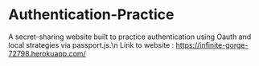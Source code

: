 # Authentication-Practice
A secret-sharing website built to practice authentication using Oauth and local strategies via passport.js.\n 
Link to website : https://infinite-gorge-72798.herokuapp.com/
